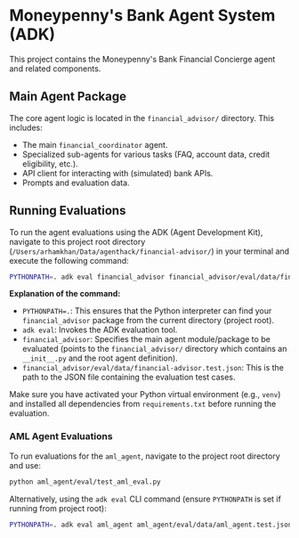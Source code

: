 # Moneypenny's Bank Agent System (ADK)

This project contains the Moneypenny's Bank Financial Concierge agent and related components.

## Main Agent Package

The core agent logic is located in the `financial_advisor/` directory. This includes:
- The main `financial_coordinator` agent.
- Specialized sub-agents for various tasks (FAQ, account data, credit eligibility, etc.).
- API client for interacting with (simulated) bank APIs.
- Prompts and evaluation data.

## Running Evaluations

To run the agent evaluations using the ADK (Agent Development Kit), navigate to this project root directory (`/Users/arhamkhan/Data/agenthack/financial-advisor/`) in your terminal and execute the following command:

```bash
PYTHONPATH=. adk eval financial_advisor financial_advisor/eval/data/financial-advisor.test.json
```

**Explanation of the command:**
- `PYTHONPATH=.`: This ensures that the Python interpreter can find your `financial_advisor` package from the current directory (project root).
- `adk eval`: Invokes the ADK evaluation tool.
- `financial_advisor`: Specifies the main agent module/package to be evaluated (points to the `financial_advisor/` directory which contains an `__init__.py` and the root agent definition).
- `financial_advisor/eval/data/financial-advisor.test.json`: This is the path to the JSON file containing the evaluation test cases.

Make sure you have activated your Python virtual environment (e.g., `venv`) and installed all dependencies from `requirements.txt` before running the evaluation.

### AML Agent Evaluations

To run evaluations for the `aml_agent`, navigate to the project root directory and use:

```bash
python aml_agent/eval/test_aml_eval.py
```
Alternatively, using the `adk eval` CLI command (ensure `PYTHONPATH` is set if running from project root):
```bash
PYTHONPATH=. adk eval aml_agent aml_agent/eval/data/aml_agent.test.json
```
